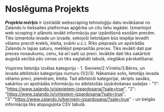 # Noslēguma Projekts 
***Projekta mērķis*** ir izstrādāt webscraping tehnoloģiju datu ievākšanai no Zalando.lv tiešsaites platformas apģērba un citu lietu iegādei. Izmantojot web scraping ir plānots ievākt informāciju par izpārdšonā esošām precēm. 
Tiks izmantota ievade un izvade, sekojoši lietotājam būs iespēja ievadīt vēlamo preci(t-krekls, kleita, svārki u.c.). Rīks pieprasīs un apstrādās Zalando.lv lapas saturu, meklējot pieprasītās preces. Tiks ievākti dati par preces nosaukumu, cenu, kā arī saiti uz preci. Ievāktie dati tiks sakārtoti augošā secībā pēc cenas un tiks saglabāti tabulā, vieglākai pārskatīšanai.

Vispirms lietotājs izvēlas kategoriju -  1.  Sieviete/2.Vīrietis/3.Bērns, un ievada atbilstošo kategorijas numuru (1/2/3). Nākamais solis, lietotājs ievada vēlamo preci, piemēram, kleita.
Tad atbilstoši kategorijai, skripts savāks, sakārtos un apstrādās informāciju no atbilstošās izpārdošanas sadaļas - "1": "https://www.zalando.lv/sievietem-izpardosana/?sale=true",
"2": "https://www.zalando.lv/viriesiem-izpardosana/?sale=true", 
"3":"https://www.zalando.lv/berniem-izpardosana/?sale=true" - un beigās informācija tiks atspoguļota CSV tabulā. 
